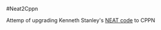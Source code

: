 #Neat2Cppn


Attemp of upgrading Kenneth Stanley's [NEAT code][1] to CPPN

[1]: http://nn.cs.utexas.edu/?neat-c
